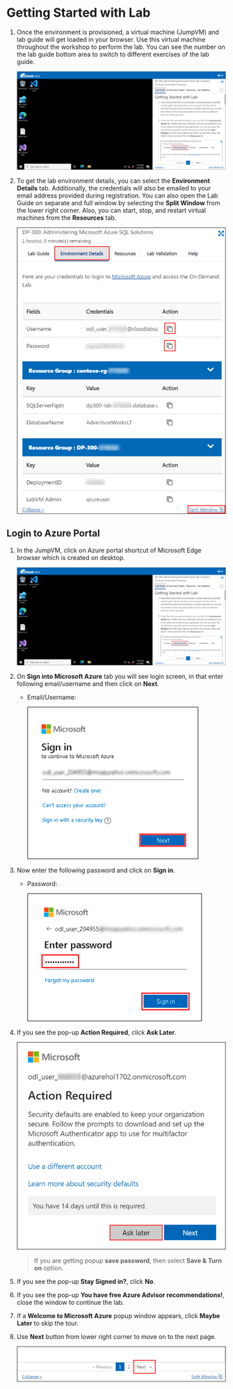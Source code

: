 # Getting Started with Lab

1. Once the environment is provisioned, a virtual machine (JumpVM) and lab guide will get loaded in your browser. Use this virtual machine throughout the workshop to perform the lab. You can see the number on the lab guide bottom area to switch to different exercises of the lab guide.


    ![](../images/gettingstarted.png "Lab Environment")


   
1. To get the lab environment details, you can select the **Environment Details** tab. Additionally, the credentials will also be emailed to your email address provided during registration. You can also open the Lab Guide on separate and full window by selecting the **Split Window** from the lower right corner. Also, you can start, stop, and restart virtual machines from the **Resources** tab.

   ![](../images/envdetails.png "Lab Environment")

## Login to Azure Portal
1. In the JumpVM, click on Azure portal shortcut of Microsoft Edge browser which is created on desktop.

   ![](../images/gettingstarted.png "Lab Environment")
   
1. On **Sign into Microsoft Azure** tab you will see login screen, in that enter following email/username and then click on **Next**. 
   * Email/Username: <inject key="AzureAdUserEmail"></inject>
   
     ![](../images/image7.png "Enter Email")
     
1. Now enter the following password and click on **Sign in**.
   * Password: <inject key="AzureAdUserPassword"></inject>
   
     ![](../images/image8.png "Enter Password")
     
1. If you see the pop-up **Action Required**, click **Ask Later**.

     ![](../images/asklater.png "Action required window")
     
    > If you are getting popup **save password**, then select **Save & Turn on** option.
       
1. If you see the pop-up **Stay Signed in?**, click **No**.

1. If you see the pop-up **You have free Azure Advisor recommendations!**, close the window to continue the lab.

1. If a **Welcome to Microsoft Azure** popup window appears, click **Maybe Later** to skip the tour.
   
1. Use **Next** button from lower right corner to move on to the next page.

   ![](../images/next.png "Resource groups")


